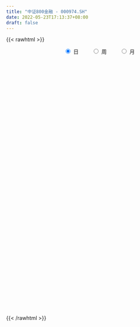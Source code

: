 ```yaml
---
title: "中证800金融 - 000974.SH"
date: 2022-05-23T17:13:37+08:00
draft: false
---
```

{{< rawhtml >}}
    <div style="text-align: center">
        <label style="padding: 1rem;"><input style="margin-right: .5rem" type="radio" name="period" value="D" checked onclick="period_change(this)">日</label>
        <label style="padding: 1rem;"><input style="margin-right: .5rem" type="radio" name="period" value="W" onclick="period_change(this)">周</label>
        <label style="padding: 1rem;"><input style="margin-right: .5rem" type="radio" name="period" value="M" onclick="period_change(this)">月</label>
    </div>
    <div id="chart" style="height: 700px;"></div> 
    <script type="text/javascript">
        const D_v = [34816111.0,29465440.0,71045256.0,54512216.0,36938087.0,36048458.0,46138043.0,36737329.0,40216283.0,84970832.0,77935817.0,55589606.0,67107012.0,54453934.0,49410787.0,48964131.0,46561255.0,58492994.0,44922389.0,47991780.0,39182610.0,45024301.0,54967208.0,43918204.0,40948156.0,37609468.0,40416492.0,39045905.0,36144259.0,37633611.0,37081575.0,61988691.0,45686513.0,37364621.0,34876351.0,49319727.0,44808011.0,34430737.0,34847768.0,31760097.0,43611643.0,36426198.0,56194510.0,38769720.0,44325239.0,46773558.0,39933653.0,36398913.0,27950858.0,38788076.0,44623233.0,57571602.0,64005385.0,55119463.0,48512304.0,43240830.0,39027342.0,58535807.0,49135194.0,36117518.0,34308535.0,31629055.0,51433746.0,49730077.0,52210255.0,32819959.0,29942799.0,42212536.0,61374092.0,97637114.0,85472948.0,66399781.0,57489842.0,67271644.0,52188960.0,52059483.0,43678726.0,56458085.0,67077349.0,108193273.0,84696468.0,103008495.0,85970277.0,92160571.0,88970881.0,71334099.0,103847790.0,69688972.0,75114579.0,55538129.0,61403911.0,48710894.0,49243744.0,52738374.0,44761633.0,52788687.0,45964585.0,49276348.0,37697221.0,44476335.0,44933819.0,46627298.0,30544050.0,25212576.0,33064322.0,31890360.0,34563496.0,29561565.0,45784477.0,36268625.0,41652342.0,35616859.0,39111888.0,33214149.0,46052298.0,49933621.0,53577207.0,31332299.0,29186891.0,29062892.0,30812786.0,30557008.0,32662625.0,53994561.0,33472996.0,29809683.0,31657460.0,25620504.0,26782901.0,38821230.0,38184080.0,39927909.0,31072692.0,26386203.0,28365706.0,32507565.0,31097922.0,33157759.0,39413984.0,35489867.0,66975743.0,53804265.0,48748721.0,80421016.0,65320948.0,65996607.0,46020232.0,39441461.0,36937039.0,41923778.0,40608071.0,51049344.0,38557339.0,33749990.0,30780296.0,27516809.0,35050451.0,30616243.0,41085347.0,36669674.0,43777488.0,61430614.0,48792992.0,56203763.0,44270820.0,47617067.0,42613210.0,47590607.0,55713371.0,35403208.0,45409207.0,39355044.0,68660495.0,44030078.0,38020855.0,44249899.0,36557057.0,42330160.0,44009308.0,46408919.0,60777227.0,47797763.0,39480968.0,53782041.0,55831540.0,39160256.0,29635030.0,31939154.0,32532870.0,34188334.0,35656878.0,38162229.0,54157872.0,39503717.0,37177503.0,39821577.0,30784428.0,36951810.0,38076650.0,44010680.0,48957451.0,64433286.0,42518418.0,55039066.0,46304984.0,73805339.0,77372876.0,69944235.0,61230071.0,45986615.0,47253242.0,39741977.0,33787807.0,36328877.0,43293577.0,34926978.0,55896202.0,56340626.0,62520843.0,65702626.0,58034019.0,49827355.0,49417568.0,61117158.0,50434219.0,49212864.0,53192297.0,55070355.0,43276005.0,41919962.0,52723881.0,50252626.0,74036155.0,66990363.0,65283178.0,55219564.0,69610453.0,55115628.0,42331775.0,31776140.0,46188157.0,53946964.0,34849387.0,35529834.0,36849978.0,36366719.0,36920140.0,33881114.0,47903860.0,36720379.0]
const D_histogram = [0.0,-2.6034160684,11.157869782,16.8678006085,20.014646213,16.159770265,17.5126749428,10.7306129872,8.4864049069,23.64583397,33.4494292143,35.8783819059,37.9451880543,34.3804992082,24.4031585576,13.7849947279,3.1610006967,-0.251980328,-4.1491415904,-6.8329387839,-11.299281406,-14.9160013071,-22.1144173738,-34.1058646854,-39.852366218,-43.7848807632,-46.5129409795,-49.5978539219,-45.2608246378,-39.5585138416,-32.2526899255,-17.9841892053,-14.7988082713,-17.3790918261,-14.7449209554,-10.9403907503,-19.74600251,-23.8848335684,-21.4977892062,-19.3706096657,-24.9049169529,-29.0555389823,-28.010669065,-26.088379783,-29.6891891867,-19.9846910876,-13.5955771524,-8.8643154985,-8.7205348245,-7.3162451821,-0.7121389021,3.4363632063,-7.3117132808,-24.1973688936,-30.7879170682,-31.7600669053,-35.1012281249,-25.7867936612,-17.4018479409,-12.2363340337,-9.108288923,-4.7078040805,9.198763905,25.2653834841,36.2101618199,39.561220713,40.8371570488,42.0190370974,37.8122061325,52.4629099307,50.4860521621,44.533313472,39.6064146062,38.1445464209,31.1064417887,18.8441432918,12.5817805428,1.1682585762,-0.6428921952,10.348852164,21.3730404857,26.753797053,32.485138394,42.7149085066,46.3417673738,43.7137746995,46.316260163,44.8893531753,29.2813904234,15.0346671421,-0.6522913011,-9.4141368873,-21.6631933657,-26.5890058624,-32.2828047106,-37.1915324897,-32.4805670143,-28.3241177644,-28.0277623653,-17.6924276402,-5.5699908214,-2.1727364079,-0.4941976103,-2.0961734318,-1.6156428213,-3.9736473501,-1.125740111,-1.3414353566,6.3420815748,11.4701659767,15.2648312269,14.3707871922,6.8662560289,-0.9614614584,-8.0540634482,-8.6622294926,-17.7056640646,-22.3913864676,-25.1695965101,-26.5025973751,-24.9171459527,-22.1865099325,-20.8761359161,-6.9198262131,0.5547454087,6.0161973382,6.0777898781,4.0906317619,-0.6391187773,2.35348935,2.9451319092,4.0034802416,4.7720439488,3.4949229128,-0.9706435784,-5.6467687644,-8.8487323389,-6.2367163405,-1.8368778213,3.4729380998,10.108477283,17.4321341153,23.4243733118,32.0229256144,33.318078887,31.4662479148,24.4338694717,18.8637312115,17.2330033195,11.9135059447,5.1634538712,3.3575595222,-1.7231770266,-4.7934864242,-8.8589364047,-11.7090641616,-10.3212550204,-13.8195862968,-12.244923406,-10.4731918592,-8.6003930834,-3.9173700132,-5.6712227939,-1.4327123205,2.1632246288,6.3605630742,8.2524785318,7.5215995605,-2.8957510944,-8.3344599188,-6.6104244325,-3.2141940888,7.7003233932,11.9854627272,12.2113996496,2.5876941514,-0.426102591,-7.4918944661,-16.9176233302,-11.6117011054,-1.7400892182,4.0531602142,10.1941302798,17.6656647495,8.3198085721,-1.3180825784,-4.6141308538,-7.0793487433,-4.3811384474,-4.2689970914,-8.6954750232,-11.2762910445,-20.4047855046,-25.7652941245,-28.5371497565,-24.965706013,-23.4214426043,-19.1753134584,-20.0596699631,-28.0074258622,-39.6880934923,-51.9682999875,-54.8508644051,-49.4935824014,-51.0601935895,-64.8080769753,-52.9178212376,-38.1030267005,-17.5444397482,-8.128900422,4.0553732603,11.6327507146,16.749712682,18.0168027479,20.2353807974,20.3764945039,29.4758650673,36.0649989302,45.365799641,53.4662916731,50.7750615512,51.3405253071,41.0458313986,37.7938168537,32.0211890727,28.9029462716,28.3564096988,16.1763495801,5.4986275994,-6.2571525787,-13.6872865063,-13.3241488995,-27.2409646696,-40.969836169,-44.9774090814,-43.4625389224,-34.009417892,-27.9748545281,-30.1390792236,-31.3493293759,-26.5134336997,-20.9928156622,-17.2718556301,-9.9556805019,-7.0187887834,-0.3679958875,3.5744013003,5.1494905533,13.2400391217,17.5198532297]
const D_fast = [0.0,-3.2542700855,13.2964832104,23.223364189,31.3738713468,31.558937965,37.2900113786,33.1906026698,33.0679958162,54.1388833718,72.3048359196,83.7033840877,95.2564872497,100.2869232056,96.4103721945,89.2384570467,79.4047131897,75.928737083,70.994290423,66.6022585336,59.31109556,51.9653753321,39.2383549219,18.720441439,3.0108483519,-11.8678863841,-26.2241818453,-41.7085582682,-48.6867351435,-52.8740528077,-53.631401373,-43.8589479541,-44.373269088,-51.2983255992,-52.3503849673,-51.2809524499,-65.023064837,-75.1331042875,-78.1205072269,-80.8359801028,-92.5965166283,-104.0110234032,-109.9688207522,-114.5686264159,-125.5917331163,-120.8834077892,-117.8931881421,-115.3780053628,-117.4143583948,-117.8391300479,-111.4130584936,-106.4054655835,-118.9814703909,-141.916468227,-156.2039956687,-165.1161622321,-177.2326304829,-174.3648944346,-170.3304106995,-168.2239803007,-167.3730074208,-164.1494735984,-147.9432146367,-125.5602491865,-105.5629303958,-92.3215663245,-80.8363407264,-69.1497014034,-63.9034808353,-36.1370495544,-25.4923942824,-20.3118046046,-15.3370998187,-7.2628313989,-6.5243255839,-14.0755882578,-17.1925058712,-28.3139631936,-30.2858370139,-16.7068796137,-0.3394311706,11.72977466,25.5824005995,46.4908978387,61.7031985494,70.00364955,84.1852000542,93.9806313603,85.6930162142,75.2049597185,59.35492845,48.239548642,30.5746938221,19.0016298599,5.2371298341,-8.9694810675,-12.3786573457,-15.3032375369,-22.013822729,-16.101594914,-5.3716558006,-2.517585489,-0.962596094,-3.0886152735,-3.0119953682,-6.3634117346,-3.7969395232,-4.347993608,4.921043717,12.9166696131,20.52754267,23.2261954335,17.4382282774,9.3701454254,0.2640275736,-2.5096958439,-15.979546432,-26.263115452,-35.333724622,-43.2923748308,-47.9362098966,-50.7522013595,-54.6608613221,-42.4345081724,-34.8212501984,-27.8557489344,-26.274708925,-27.2392091007,-32.1287393342,-28.5477588694,-27.2198333329,-25.1606149402,-23.1990402457,-23.6024305534,-28.3106579393,-34.3984753163,-39.8126219756,-38.7597850623,-34.8191659984,-28.6411155524,-19.4784570485,-7.7967666873,4.0515658371,20.6558495433,30.2805225376,36.2952535442,35.3713424691,34.5171370117,37.1946599495,34.8535390609,29.3943504552,28.4278459868,22.9163151813,18.6476341777,12.367450096,6.5900562986,5.3975516848,-1.5556761658,-3.0422441266,-3.8888105445,-4.1661100396,-0.4624294726,-3.6340879518,0.2462444415,4.382987548,10.1704667619,14.1255018525,15.2750227713,4.1337343428,-3.3885894613,-3.3171600831,-0.7244782617,12.1151200686,19.3966250845,22.6754119193,13.6986299589,10.5783075687,1.6395420771,-12.0155926195,-9.6125956711,-0.1760060884,6.6305333976,15.3200360331,27.2079866901,19.9420826557,9.9746708606,5.5250898718,1.2900347965,2.8929604805,1.9378525637,-4.662494124,-10.0623829064,-24.2920737426,-36.0939058936,-46.0000489647,-48.6700317245,-52.9811289668,-53.5288281855,-59.428102181,-74.3777145457,-95.9804055489,-121.2526870409,-137.8479675598,-144.8640811565,-159.1957407419,-189.1456433716,-190.4848429433,-185.1958050814,-169.0233280661,-161.6400138454,-148.441896848,-137.9563317151,-128.6519415771,-122.8806508243,-115.6032275755,-110.3679902429,-93.8996534127,-78.2942698173,-57.6520191962,-36.1849542459,-26.18241898,-12.7818238972,-12.8150599561,-6.6186202876,-4.3859508004,-0.2784570336,6.2641088183,-1.8718639053,-11.1749289862,-24.494997309,-35.3469528632,-38.3148524813,-59.0419094187,-83.0132399604,-98.2651651431,-107.6159297148,-106.6651631574,-107.6243134254,-117.3233079269,-126.3708904232,-128.1633531719,-127.8909390499,-128.4879429253,-123.6606879226,-122.4784933999,-115.9196994759,-111.0837019631,-108.2212400717,-96.8206817229,-88.1609043075]
const D_slow = [0.0,-0.6508540171,2.1386134284,6.3555635805,11.3592251338,15.3991677,19.7773364357,22.4599896825,24.5815909093,30.4930494018,38.8554067054,47.8250021818,57.3112991954,65.9064239974,72.0072136368,75.4534623188,76.243712493,76.180717411,75.1434320134,73.4351973174,70.6103769659,66.8813766392,61.3527722957,52.8263061244,42.8632145699,31.9169943791,20.2887591342,7.8892956537,-3.4259105057,-13.3155389661,-21.3787114475,-25.8747587488,-29.5744608166,-33.9192337732,-37.605464012,-40.3405616996,-45.2770623271,-51.2482707191,-56.6227180207,-61.4653704371,-67.6915996753,-74.9554844209,-81.9581516872,-88.4802466329,-95.9025439296,-100.8987167015,-104.2976109896,-106.5136898643,-108.6938235704,-110.5228848659,-110.7009195914,-109.8418287898,-111.66975711,-117.7190993334,-125.4160786005,-133.3560953268,-142.131402358,-148.5781007733,-152.9285627586,-155.987646267,-158.2647184978,-159.4416695179,-157.1419785416,-150.8256326706,-141.7730922156,-131.8827870374,-121.6734977752,-111.1687385009,-101.7156869677,-88.5999594851,-75.9784464445,-64.8451180765,-54.943514425,-45.4073778198,-37.6307673726,-32.9197315496,-29.7742864139,-29.4822217699,-29.6429448187,-27.0557317777,-21.7124716562,-15.024022393,-6.9027377945,3.7759893321,15.3614311756,26.2898748505,37.8689398912,49.091278185,56.4116257909,60.1702925764,60.0072197511,57.6536855293,52.2378871879,45.5906357223,37.5199345446,28.2220514222,20.1019096686,13.0208802275,6.0139396362,1.5908327262,0.1983350208,-0.3448490811,-0.4683984837,-0.9924418417,-1.396352547,-2.3897643845,-2.6711994122,-3.0065582514,-1.4210378577,1.4465036365,5.2627114432,8.8554082412,10.5719722485,10.3316068839,8.3180910218,6.1525336487,1.7261176325,-3.8717289844,-10.1641281119,-16.7897774557,-23.0190639439,-28.565691427,-33.784725406,-35.5146819593,-35.3759956071,-33.8719462726,-32.3524988031,-31.3298408626,-31.4896205569,-30.9012482194,-30.1649652421,-29.1640951817,-27.9710841945,-27.0973534663,-27.3400143609,-28.751706552,-30.9638896367,-32.5230687218,-32.9822881771,-32.1140536522,-29.5869343314,-25.2289008026,-19.3728074747,-11.3670760711,-3.0375563493,4.8290056294,10.9374729973,15.6534058002,19.96165663,22.9400331162,24.230896584,25.0702864646,24.6394922079,23.4411206019,21.2263865007,18.2991204603,15.7188067052,12.263910131,9.2026792795,6.5843813147,4.4342830438,3.4549405405,2.0371348421,1.678956762,2.2197629192,3.8099036877,5.8730233207,7.7534232108,7.0294854372,4.9458704575,3.2932643494,2.4897158272,4.4147966755,7.4111623573,10.4640122697,11.1109358075,11.0044101598,9.1314365432,4.9020307107,1.9991054343,1.5640831298,2.5773731833,5.1259057533,9.5423219406,11.6222740837,11.2927534391,10.1392207256,8.3693835398,7.2740989279,6.2068496551,4.0329808993,1.2139081381,-3.887288238,-10.3286117691,-17.4628992083,-23.7043257115,-29.5596863626,-34.3535147272,-39.3684322179,-46.3702886835,-56.2923120566,-69.2843870534,-82.9971031547,-95.3704987551,-108.1355471524,-124.3375663963,-137.5670217057,-147.0927783808,-151.4788883179,-153.5111134234,-152.4972701083,-149.5890824297,-145.4016542591,-140.8974535722,-135.8386083728,-130.7444847468,-123.37551848,-114.3592687475,-103.0178188372,-89.651245919,-76.9574805312,-64.1223492044,-53.8608913547,-44.4124371413,-36.4071398731,-29.1814033052,-22.0923008805,-18.0482134855,-16.6735565856,-18.2378447303,-21.6596663569,-24.9907035817,-31.8009447491,-42.0434037914,-53.2877560617,-64.1533907923,-72.6557452653,-79.6494588974,-87.1842287033,-95.0215610473,-101.6499194722,-106.8981233877,-111.2160872953,-113.7050074207,-115.4597046166,-115.5517035884,-114.6581032634,-113.370730625,-110.0607208446,-105.6807575372]
const D_data = [['2021-05-12', 6624.4488, 6655.237, 6613.6145, 6693.7108],['2021-05-13', 6620.2963, 6614.4424, 6590.6276, 6659.9168],['2021-05-14', 6637.3953, 6853.4146, 6623.2036, 6864.8203],['2021-05-17', 6804.4112, 6817.2026, 6782.5716, 6873.3586],['2021-05-18', 6821.1511, 6825.1965, 6804.1362, 6865.4142],['2021-05-19', 6812.1038, 6751.9488, 6735.2595, 6812.1038],['2021-05-20', 6749.5022, 6826.4827, 6717.9322, 6854.9227],['2021-05-21', 6838.44, 6724.1335, 6719.3814, 6844.2483],['2021-05-24', 6738.7688, 6767.6001, 6737.8899, 6800.3841],['2021-05-25', 6772.1021, 7037.6669, 6762.6218, 7050.5851],['2021-05-26', 7062.8638, 7066.178, 7043.9764, 7127.6918],['2021-05-27', 7041.2603, 7040.9806, 6981.1635, 7102.1541],['2021-05-28', 7038.1179, 7085.8146, 7015.8929, 7136.7796],['2021-05-31', 7069.4558, 7049.0148, 6987.453, 7069.4558],['2021-06-01', 7011.8521, 6965.3401, 6925.3766, 7011.9184],['2021-06-02', 6966.8711, 6927.2812, 6900.268, 6974.3874],['2021-06-03', 6926.4079, 6887.195, 6887.195, 7000.4929],['2021-06-04', 6866.5733, 6951.5461, 6862.9733, 7036.3213],['2021-06-07', 6943.3008, 6934.6753, 6901.4838, 6963.0634],['2021-06-08', 6922.5706, 6938.2234, 6896.7274, 6997.9695],['2021-06-09', 6933.0458, 6899.4741, 6885.1193, 6957.1393],['2021-06-10', 6898.5017, 6887.4729, 6881.167, 6970.6522],['2021-06-11', 6894.7741, 6807.4997, 6773.0931, 6902.2364],['2021-06-15', 6781.3349, 6680.896, 6661.7796, 6783.2569],['2021-06-16', 6674.0011, 6688.1546, 6669.5897, 6726.2534],['2021-06-17', 6675.0905, 6656.3598, 6645.0044, 6720.9435],['2021-06-18', 6639.8374, 6620.8284, 6589.8502, 6671.826],['2021-06-21', 6604.0684, 6563.9737, 6544.0575, 6622.1811],['2021-06-22', 6588.2894, 6622.6176, 6584.4088, 6640.755],['2021-06-23', 6619.0866, 6631.707, 6597.4452, 6665.4602],['2021-06-24', 6627.6087, 6655.7851, 6607.0962, 6675.6605],['2021-06-25', 6661.9329, 6778.0664, 6661.4053, 6802.8581],['2021-06-28', 6776.0249, 6669.374, 6643.2976, 6776.0249],['2021-06-29', 6635.1298, 6581.2758, 6577.0078, 6662.0434],['2021-06-30', 6585.4443, 6628.7731, 6585.3896, 6646.9613],['2021-07-01', 6674.9442, 6645.0333, 6606.2816, 6699.3259],['2021-07-02', 6589.5921, 6454.9369, 6444.2097, 6589.7197],['2021-07-05', 6444.5621, 6453.8785, 6389.9245, 6453.8785],['2021-07-06', 6450.2347, 6504.991, 6427.709, 6506.8241],['2021-07-07', 6480.9425, 6489.1311, 6465.9036, 6528.0159],['2021-07-08', 6518.8997, 6356.8262, 6337.4207, 6518.8997],['2021-07-09', 6331.0937, 6316.0144, 6291.4292, 6374.0889],['2021-07-12', 6378.8914, 6338.5772, 6319.3271, 6403.6765],['2021-07-13', 6310.6156, 6323.7196, 6270.196, 6350.5595],['2021-07-14', 6314.3262, 6214.3468, 6199.1943, 6314.3262],['2021-07-15', 6214.5727, 6363.69, 6206.9628, 6376.981],['2021-07-16', 6352.0098, 6337.663, 6313.647, 6389.9012],['2021-07-19', 6327.3659, 6322.9825, 6231.5552, 6335.1884],['2021-07-20', 6280.9706, 6256.2701, 6233.6084, 6321.5116],['2021-07-21', 6250.0884, 6254.1717, 6230.2855, 6311.3058],['2021-07-22', 6246.9167, 6322.0648, 6229.2764, 6347.2253],['2021-07-23', 6319.1188, 6305.8092, 6257.503, 6392.0952],['2021-07-26', 6279.1242, 6083.7775, 6078.466, 6279.1242],['2021-07-27', 6091.685, 5902.7879, 5887.7614, 6103.5818],['2021-07-28', 5904.1063, 5928.6642, 5904.1063, 5966.7828],['2021-07-29', 5984.0591, 5934.9529, 5915.3382, 5985.5901],['2021-07-30', 5909.1713, 5847.0065, 5821.3862, 5909.1713],['2021-08-02', 5834.0093, 5976.6377, 5763.6449, 6042.3105],['2021-08-03', 5950.2711, 5974.1383, 5915.4578, 6022.6322],['2021-08-04', 5971.0203, 5936.5866, 5915.1678, 5971.1202],['2021-08-05', 5917.5583, 5902.534, 5893.7761, 5990.8494],['2021-08-06', 5879.3977, 5910.6751, 5868.5538, 5924.5244],['2021-08-09', 5895.2423, 6058.7225, 5893.211, 6108.0874],['2021-08-10', 6045.689, 6159.0056, 6010.7146, 6164.8118],['2021-08-11', 6157.8923, 6171.9164, 6154.2432, 6242.7299],['2021-08-12', 6158.6094, 6126.4237, 6117.0188, 6187.4144],['2021-08-13', 6112.9293, 6127.1613, 6085.9251, 6160.5264],['2021-08-16', 6139.8179, 6149.3123, 6108.9498, 6194.8415],['2021-08-17', 6134.6908, 6090.4194, 6085.1201, 6253.2183],['2021-08-18', 6090.4822, 6377.837, 6090.1206, 6404.6291],['2021-08-19', 6361.5571, 6233.4069, 6228.9164, 6382.5976],['2021-08-20', 6211.4858, 6190.1618, 6133.9139, 6263.763],['2021-08-23', 6213.1567, 6198.7408, 6183.1783, 6262.6377],['2021-08-24', 6196.378, 6248.9078, 6156.6304, 6277.453],['2021-08-25', 6229.7877, 6177.8271, 6161.3091, 6244.9488],['2021-08-26', 6175.2995, 6074.9814, 6072.6778, 6175.2995],['2021-08-27', 6085.0144, 6108.062, 6082.8533, 6161.0977],['2021-08-30', 6114.3812, 5996.8031, 5970.4558, 6116.4456],['2021-08-31', 5979.5731, 6077.268, 5944.2835, 6095.154],['2021-09-01', 6057.5752, 6262.53, 6045.9214, 6325.0179],['2021-09-02', 6245.2347, 6331.9562, 6235.6989, 6337.7556],['2021-09-03', 6431.329, 6322.4521, 6272.661, 6436.0564],['2021-09-06', 6300.7368, 6379.2435, 6299.4671, 6434.1171],['2021-09-07', 6369.8126, 6508.9485, 6314.613, 6528.6064],['2021-09-08', 6489.8056, 6500.9358, 6481.2625, 6603.1838],['2021-09-09', 6443.9495, 6464.3961, 6411.1667, 6474.5982],['2021-09-10', 6467.6544, 6570.6502, 6467.6544, 6690.0632],['2021-09-13', 6548.9084, 6566.1863, 6529.1257, 6619.9801],['2021-09-14', 6578.3594, 6379.5158, 6366.4373, 6592.6163],['2021-09-15', 6369.1528, 6341.6786, 6303.443, 6400.2213],['2021-09-16', 6337.5902, 6256.7384, 6245.6283, 6372.7152],['2021-09-17', 6258.2467, 6281.5484, 6236.3783, 6305.3885],['2021-09-22', 6130.1362, 6176.1671, 6112.8263, 6203.8101],['2021-09-23', 6215.7343, 6208.9524, 6171.0937, 6297.0941],['2021-09-24', 6200.6006, 6152.7831, 6147.0405, 6236.5274],['2021-09-27', 6134.4719, 6110.6283, 6088.4573, 6196.5911],['2021-09-28', 6116.8311, 6206.1397, 6116.7241, 6238.7222],['2021-09-29', 6161.1441, 6201.1926, 6127.6055, 6234.6836],['2021-09-30', 6201.9402, 6143.608, 6115.0548, 6201.9402],['2021-10-08', 6202.1441, 6280.4847, 6201.5812, 6287.2367],['2021-10-11', 6304.7206, 6354.6254, 6304.7206, 6428.8895],['2021-10-12', 6319.8211, 6284.2525, 6235.5986, 6344.2804],['2021-10-13', 6271.5181, 6275.3547, 6218.8732, 6305.5181],['2021-10-14', 6274.7512, 6233.2938, 6219.7478, 6295.6586],['2021-10-15', 6220.0669, 6254.6936, 6211.9736, 6283.2761],['2021-10-18', 6260.8412, 6211.4984, 6189.3039, 6275.3679],['2021-10-19', 6207.1835, 6275.6776, 6203.5516, 6308.4523],['2021-10-20', 6298.4358, 6243.0209, 6235.8278, 6315.8088],['2021-10-21', 6270.0483, 6364.0059, 6267.9441, 6392.4985],['2021-10-22', 6381.9987, 6373.9046, 6335.9276, 6411.0555],['2021-10-25', 6339.2494, 6392.6291, 6298.1257, 6400.6207],['2021-10-26', 6376.9402, 6354.6415, 6350.4922, 6421.4157],['2021-10-27', 6337.0498, 6258.8986, 6243.6143, 6337.0498],['2021-10-28', 6226.9158, 6217.0967, 6204.0524, 6256.9709],['2021-10-29', 6213.031, 6183.5237, 6148.2063, 6230.4145],['2021-11-01', 6165.3038, 6238.2259, 6148.319, 6271.6055],['2021-11-02', 6237.3217, 6096.2551, 6055.6331, 6259.5068],['2021-11-03', 6098.258, 6097.3536, 6081.9121, 6129.4757],['2021-11-04', 6113.0495, 6080.8945, 6072.7743, 6127.8511],['2021-11-05', 6066.5656, 6065.1658, 6053.4053, 6097.8535],['2021-11-08', 6055.0881, 6078.9327, 6032.1566, 6113.2908],['2021-11-09', 6092.0369, 6082.3933, 6044.8486, 6107.6621],['2021-11-10', 6067.8148, 6053.8022, 6004.2457, 6068.5677],['2021-11-11', 6046.2877, 6237.6482, 6044.0102, 6237.6482],['2021-11-12', 6232.2307, 6206.9435, 6182.1932, 6244.6018],['2021-11-15', 6220.6117, 6214.5135, 6190.8231, 6255.6974],['2021-11-16', 6207.9031, 6161.9424, 6145.0596, 6238.3415],['2021-11-17', 6144.9621, 6130.5701, 6123.7217, 6179.233],['2021-11-18', 6119.7061, 6074.8578, 6073.5419, 6123.8305],['2021-11-19', 6069.9926, 6163.1803, 6065.9863, 6182.7593],['2021-11-22', 6147.7364, 6140.5782, 6128.7424, 6169.4132],['2021-11-23', 6138.8416, 6149.4613, 6130.7643, 6199.9713],['2021-11-24', 6142.3439, 6150.2322, 6117.0717, 6172.1574],['2021-11-25', 6145.7091, 6122.5958, 6115.7697, 6146.6157],['2021-11-26', 6109.2236, 6064.1649, 6061.895, 6111.6398],['2021-11-29', 6019.2862, 6030.0469, 5999.0914, 6046.3702],['2021-11-30', 6032.0738, 6017.0537, 5995.4461, 6064.96],['2021-12-01', 6011.9625, 6077.7389, 6011.7606, 6083.1856],['2021-12-02', 6064.7803, 6111.2599, 6036.6193, 6135.7801],['2021-12-03', 6118.2936, 6145.0295, 6067.6453, 6145.0295],['2021-12-06', 6173.0808, 6195.1211, 6173.0808, 6286.1022],['2021-12-07', 6252.9288, 6248.7864, 6181.603, 6270.6325],['2021-12-08', 6259.6053, 6281.469, 6210.5739, 6285.1387],['2021-12-09', 6279.9841, 6373.8268, 6264.9839, 6451.6065],['2021-12-10', 6326.8827, 6334.352, 6306.4847, 6366.0632],['2021-12-13', 6384.2945, 6319.5487, 6314.5258, 6461.6357],['2021-12-14', 6293.6425, 6254.0786, 6242.9145, 6312.352],['2021-12-15', 6246.2535, 6257.4977, 6241.9279, 6293.9367],['2021-12-16', 6265.6029, 6304.3829, 6242.3117, 6304.4359],['2021-12-17', 6298.4683, 6254.0517, 6252.5145, 6318.4684],['2021-12-20', 6235.4722, 6213.5891, 6203.7042, 6274.5012],['2021-12-21', 6210.1908, 6259.2895, 6209.7347, 6280.7248],['2021-12-22', 6262.744, 6203.7521, 6200.9259, 6266.1434],['2021-12-23', 6213.6103, 6207.646, 6171.6003, 6227.9197],['2021-12-24', 6209.2062, 6173.5079, 6173.3773, 6213.8796],['2021-12-27', 6182.6613, 6164.5313, 6147.9234, 6193.8541],['2021-12-28', 6177.2897, 6207.2661, 6171.786, 6216.9344],['2021-12-29', 6211.7798, 6132.5856, 6132.5856, 6211.7798],['2021-12-30', 6135.1995, 6182.0188, 6134.0608, 6211.8387],['2021-12-31', 6189.4165, 6185.5721, 6170.2186, 6208.4069],['2022-01-04', 6188.973, 6189.8549, 6125.7858, 6195.4482],['2022-01-05', 6191.0975, 6238.4115, 6186.9472, 6282.8307],['2022-01-06', 6219.8122, 6162.211, 6158.6066, 6228.4911],['2022-01-07', 6174.7503, 6241.4848, 6174.7503, 6258.4493],['2022-01-10', 6255.0238, 6255.2666, 6221.5135, 6292.9527],['2022-01-11', 6262.8512, 6287.8142, 6241.4718, 6337.1745],['2022-01-12', 6292.4066, 6282.005, 6232.3691, 6303.2044],['2022-01-13', 6291.4961, 6259.5889, 6258.9667, 6345.6508],['2022-01-14', 6236.9506, 6110.8171, 6106.9026, 6238.1339],['2022-01-17', 6110.3353, 6126.5333, 6097.4066, 6146.061],['2022-01-18', 6131.7489, 6200.8246, 6121.1698, 6212.5202],['2022-01-19', 6207.9972, 6232.1503, 6207.5592, 6252.4888],['2022-01-20', 6233.9433, 6367.5365, 6231.739, 6392.4975],['2022-01-21', 6355.6724, 6334.4429, 6317.6369, 6369.5932],['2022-01-24', 6324.0903, 6306.801, 6269.6972, 6340.0774],['2022-01-25', 6276.6833, 6165.3076, 6165.3076, 6279.3154],['2022-01-26', 6188.2381, 6216.3139, 6154.0832, 6228.932],['2022-01-27', 6199.9804, 6136.4173, 6133.3027, 6205.372],['2022-01-28', 6166.6496, 6053.2661, 6052.6727, 6180.431],['2022-02-07', 6148.9246, 6215.7858, 6132.9634, 6230.9055],['2022-02-08', 6211.1806, 6309.1061, 6206.7003, 6309.5292],['2022-02-09', 6312.961, 6301.725, 6281.4537, 6349.0793],['2022-02-10', 6305.6775, 6344.7514, 6272.402, 6344.7514],['2022-02-11', 6341.4318, 6410.6206, 6338.5711, 6467.0978],['2022-02-14', 6381.8975, 6206.6675, 6185.9955, 6381.8975],['2022-02-15', 6183.4857, 6155.9293, 6121.6846, 6212.624],['2022-02-16', 6182.8637, 6199.4698, 6180.1002, 6235.7089],['2022-02-17', 6202.5046, 6190.8709, 6185.1442, 6244.354],['2022-02-18', 6169.3453, 6252.7433, 6168.6626, 6252.7433],['2022-02-21', 6236.3037, 6225.4406, 6176.5093, 6236.9607],['2022-02-22', 6178.083, 6152.3579, 6131.1212, 6194.2965],['2022-02-23', 6161.8813, 6148.8252, 6120.4492, 6168.0004],['2022-02-24', 6114.7711, 6022.043, 5991.9723, 6123.0381],['2022-02-25', 6049.1609, 6010.3842, 5991.4507, 6069.9314],['2022-02-28', 5997.5529, 5996.9582, 5941.8445, 6008.3287],['2022-03-01', 6009.3552, 6054.2091, 5984.5219, 6062.0416],['2022-03-02', 6011.2049, 6019.4366, 6008.1366, 6046.47],['2022-03-03', 6031.724, 6047.3432, 6028.3279, 6066.838],['2022-03-04', 6014.8075, 5971.1238, 5957.3479, 6014.8075],['2022-03-07', 5931.0574, 5833.1693, 5815.1867, 5931.0574],['2022-03-08', 5821.2881, 5698.5653, 5690.218, 5843.1163],['2022-03-09', 5715.7766, 5580.217, 5426.9228, 5725.1529],['2022-03-10', 5685.1557, 5603.0714, 5603.0714, 5691.1279],['2022-03-11', 5549.6691, 5658.4162, 5477.4934, 5684.173],['2022-03-14', 5573.0371, 5526.972, 5526.972, 5646.3824],['2022-03-15', 5482.3216, 5269.5437, 5268.1125, 5482.3216],['2022-03-16', 5330.6013, 5519.8859, 5256.8323, 5549.9861],['2022-03-17', 5611.4566, 5572.1285, 5539.0053, 5651.1899],['2022-03-18', 5557.2981, 5696.4596, 5544.2608, 5706.0886],['2022-03-21', 5675.7878, 5606.0317, 5580.9511, 5675.7878],['2022-03-22', 5590.0851, 5675.8734, 5586.5972, 5709.7301],['2022-03-23', 5672.6664, 5656.4871, 5618.9498, 5675.7988],['2022-03-24', 5626.3899, 5650.433, 5607.9977, 5682.2564],['2022-03-25', 5647.5306, 5613.019, 5608.0888, 5696.6041],['2022-03-28', 5564.1134, 5630.01, 5532.0541, 5659.2342],['2022-03-29', 5635.3467, 5607.648, 5596.984, 5652.25],['2022-03-30', 5637.6407, 5746.906, 5637.1762, 5750.8147],['2022-03-31', 5715.2528, 5767.3738, 5706.9575, 5808.5909],['2022-04-01', 5738.8785, 5861.6871, 5732.3332, 5862.5125],['2022-04-06', 5822.9432, 5919.8197, 5822.3099, 5938.0882],['2022-04-07', 5902.6208, 5829.2021, 5828.691, 5941.1547],['2022-04-08', 5830.7903, 5895.2086, 5807.4587, 5897.4237],['2022-04-11', 5865.0197, 5761.353, 5744.3163, 5865.0197],['2022-04-12', 5761.062, 5837.5255, 5719.5237, 5883.3132],['2022-04-13', 5810.9581, 5803.7102, 5796.205, 5871.1949],['2022-04-14', 5849.6758, 5832.646, 5821.7169, 5873.6199],['2022-04-15', 5808.1356, 5874.2805, 5802.4819, 5892.8825],['2022-04-18', 5804.3957, 5708.9278, 5684.0903, 5805.2228],['2022-04-19', 5679.1589, 5671.9467, 5644.5778, 5698.5536],['2022-04-20', 5667.7954, 5594.7431, 5586.4741, 5679.9634],['2022-04-21', 5571.7233, 5586.0289, 5564.309, 5667.7653],['2022-04-22', 5550.6042, 5650.3563, 5550.5575, 5679.2782],['2022-04-25', 5527.5049, 5414.2033, 5410.5746, 5567.9306],['2022-04-26', 5418.8265, 5308.8403, 5295.81, 5436.3824],['2022-04-27', 5264.0487, 5341.2202, 5261.4105, 5351.0892],['2022-04-28', 5314.7656, 5359.7595, 5299.2526, 5382.8276],['2022-04-29', 5394.7671, 5448.1422, 5316.5308, 5481.8175],['2022-05-05', 5409.2524, 5411.5428, 5396.6212, 5450.6001],['2022-05-06', 5341.8376, 5284.0043, 5278.4223, 5360.2858],['2022-05-09', 5265.5166, 5249.0839, 5224.7171, 5289.7635],['2022-05-10', 5203.2636, 5297.4213, 5173.7673, 5316.5513],['2022-05-11', 5292.6252, 5300.1317, 5278.8331, 5357.2473],['2022-05-12', 5269.7356, 5271.7022, 5249.6014, 5311.5109],['2022-05-13', 5299.0644, 5319.7233, 5287.3712, 5343.753],['2022-05-16', 5337.8808, 5269.4666, 5256.0633, 5337.8808],['2022-05-17', 5284.1994, 5322.578, 5264.1383, 5332.6539],['2022-05-18', 5340.4776, 5302.224, 5280.6844, 5341.5692],['2022-05-19', 5246.9801, 5274.7415, 5238.4365, 5283.9009],['2022-05-20', 5300.1123, 5374.082, 5300.0353, 5378.1854],['2022-05-23', 5370.7145, 5356.8372, 5332.6041, 5370.9508]]
const W_v = [203147913.0,250798235.0,179267129.0,215469412.0,153139323.0,118602527.0,147912229.0,263841873.0,142641034.0,138109079.0,142147981.0,103151366.0,133694946.0,115460975.0,120636148.0,144240517.0,153932182.0,178639970.0,242943268.0,144715211.0,145511095.0,103750339.0,102282031.0,124192420.0,141552810.0,169819607.0,345723404.0,387981352.0,264723720.0,360575979.0,101512738.0,61837917.0,155543984.0,151883956.0,144309848.0,146357034.0,160339427.0,80833996.0,133512165.0,131483071.0,115750253.0,68329015.0,104643650.0,92622235.0,95248847.0,101290507.0,102900398.0,91085479.0,108852870.0,108126436.0,109112721.0,99940502.0,97118639.0,140528478.0,103205054.0,90973682.0,82429487.0,86506283.0,90403199.0,75681148.0,69440191.0,105451614.0,94787178.0,115733400.0,107711488.0,254252725.0,239179267.0,163386051.0,205658933.0,166551678.0,108172992.0,115604185.0,90752805.0,104375910.0,104481498.0,90199510.0,159610719.0,125240735.0,114288078.0,117044121.0,153575077.0,272529494.0,495031490.0,527029238.0,328646907.0,296058499.0,258803662.0,340435805.0,293137546.0,283020029.0,226305815.0,89373847.0,234172352.0,157801085.0,141844474.0,147996274.0,102346488.0,161564727.0,243659358.0,191633842.0,169441545.0,135359489.0,132581945.0,120153815.0,132921533.0,141185026.0,112109268.0,165276106.0,139322829.0,208694995.0,168766482.0,144313258.0,132956905.0,22176974.0,113505456.0,177535345.0,131132580.0,135202686.0,156163748.0,109543522.0,111355823.0,98980326.0,99000717.0,141248059.0,304434572.0,220344537.0,250372395.0,220581687.0,169161293.0,165678915.0,267187643.0,202181181.0,343819371.0,374136415.0,364680818.0,314355657.0,263328748.0,184024108.0,139299962.0,133729129.0,149021153.0,126778853.0,130351432.0,104990688.0,120785625.0,123032060.0,117361987.0,169116159.0,165414413.0,197844845.0,168944767.0,463644609.0,945009712.0,660825722.0,520998544.0,330903501.0,417300873.0,328652837.0,408605099.0,253753890.0,269323152.0,231516601.0,199745501.0,257197421.0,109344338.0,37412704.0,266031687.0,238285867.0,204885138.0,213593215.0,238620185.0,197157538.0,268956742.0,497465499.0,275996075.0,213296345.0,209831934.0,235737673.0,379446576.0,389826112.0,314818002.0,257706033.0,286986082.0,174952473.0,123607637.0,326516095.0,279776615.0,281638431.0,215027165.0,218295967.0,192754127.0,136932205.0,167259879.0,176436707.0,218895740.0,91074552.0,213039382.0,210374133.0,325819550.0,257883101.0,232088288.0,162892320.0,211894041.0,212055223.0,181076443.0,225996680.0,205332682.0,249905324.0,209726109.0,216136836.0,353096471.0,272688655.0,419433670.0,442283618.0,310456485.0,146743751.0,185726841.0,44476335.0,180382065.0,178068523.0,195647536.0,193092910.0,181499976.0,152691778.0,163936590.0,171667097.0,315270693.0,230319117.0,194745040.0,170938524.0,210204857.0,237805075.0,232858032.0,205167279.0,248246918.0,189098850.0,201669030.0,182811968.0,254958901.0,328657505.0,203098518.0,252978226.0,173564000.0,263374106.0,243242829.0,331139713.0,97447403.0,202290482.0,191921811.0,36720379.0]
const W_histogram = [0.0,1.8104624501,3.3151235897,5.7029079425,-8.7122457433,-10.1141790989,6.5740587983,20.6908686932,24.3131760312,20.6296498695,18.3536643106,13.2677187956,14.6660865345,14.7212246444,21.059480819,18.4033294606,24.8823413621,38.3610184062,48.1168157326,34.6906140239,26.6048382767,8.6942774431,1.6858228727,-8.9647252484,-9.8222695962,-1.0647196367,28.4505456619,49.6482152243,52.0860510713,3.3840237906,-21.9815261258,-26.9345567275,-42.1833797574,-42.1157095868,-48.6259053404,-61.6763675817,-74.3353473955,-82.9574261253,-78.9896121256,-84.4681388878,-81.3885652627,-75.7888667867,-59.4221827018,-45.7868538508,-45.2377526898,-48.4656338394,-50.502809656,-45.9829953415,-55.2608627315,-66.8322053489,-76.862230592,-70.8614139224,-55.3642358706,-37.120064495,-35.255453947,-21.3902832081,-23.4623783183,-5.4550111896,8.1804605157,15.364650281,20.6948449502,43.8628197362,61.3511767269,46.2431934754,40.8841215738,53.2747384548,68.974819697,60.6627573747,62.0855809687,49.2892672485,42.9265644386,37.2672448777,27.3399519801,5.8139990644,-10.6240281236,-9.7433776396,-5.7884297738,5.1552232974,17.1597381066,31.9957966178,41.3010803726,73.8440173133,122.2953044742,132.0319801284,136.3446519432,137.370333081,132.933914537,143.731023741,131.6369028488,132.2744988824,102.7522575302,79.0696706793,35.2349133777,-8.3279404923,-37.400069751,-53.4482384153,-64.7185388604,-62.5421311361,-34.5812641523,-22.5205352428,-14.240236647,-17.7074247004,-17.960266722,-14.757280158,-29.0785478386,-48.2816047219,-56.748409338,-49.8925520988,-54.7407517353,-35.5671008816,-16.0887297635,-14.8413041341,-17.504992111,-25.1544679539,-14.7124904651,-11.8430133196,-7.4949241067,-2.8238591883,0.3676882031,-9.2801403557,-21.1676229066,-29.8817847196,-28.9578384773,-16.5464739098,-1.3294643776,5.2303686542,22.09182296,25.390138755,21.3282282422,1.5551370547,-31.8163238772,-47.0402204885,-36.2850847792,-50.7415364166,-38.5621712933,-49.7019328193,-79.1558162384,-88.0830662347,-94.5767326244,-88.9332435692,-75.9426713399,-71.4606935655,-47.132431279,-29.5021814381,-23.251258748,-24.9133072935,-20.003059693,-2.9194450155,3.5103436873,13.3988728417,23.8844430918,71.0282153762,126.8278039146,124.1853674492,107.1718061866,97.9684219806,93.6048192113,92.0558578997,88.7647159685,83.1716943291,63.1388798319,39.3502600189,38.3061095709,21.4593016324,3.9405622319,-3.8391656768,7.7584344321,14.7443822742,-4.494693601,-7.6551545101,-15.3968328068,-5.9711432357,16.0305190915,33.4766727128,16.1668798952,4.8463125687,-14.235560864,-8.9707405743,-3.3283990367,10.3880632687,13.4743729014,0.7715354584,0.6504805337,2.9056242991,14.0918748654,1.1632899499,-4.9231397393,-13.6006283233,-33.4933646118,-41.1473982667,-47.4417049778,-55.2832115319,-66.6752313499,-62.7680271461,-62.3371904946,-59.6402249071,-41.6718412597,-36.6603210109,-8.6170069829,0.761407384,-2.6763458724,-16.680933603,-14.5889575251,-33.1403123759,-51.8268205746,-59.2530663495,-62.5116501626,-90.0916085231,-97.9217114984,-82.9868751895,-64.1722796939,-53.025919048,-28.2280205321,6.0483355769,10.165772283,5.3734707503,2.8676582177,11.2404802265,15.5862041442,26.398182126,20.8787025396,9.9610747975,12.8108554211,12.2704053685,6.0793226319,8.1367449487,22.1593014682,25.6890839806,22.3830717722,20.8248331496,23.1945954189,15.9421352783,25.6126866139,13.109608294,28.0836568979,26.5499738306,9.2980186883,-3.9613763879,-31.4649654668,-43.998931381,-54.1457189073,-40.9465474849,-27.4433315825,-17.8697047447,-24.1749417368,-38.6616245651,-54.9988114968,-58.759682343,-53.117343536,-46.3255387334]
const W_fast = [0.0,2.2630780627,4.5965200997,8.4100314381,-8.1831836836,-12.1136618138,6.2180907829,25.5076178511,35.2082191969,36.6821055026,38.9945360213,37.2255202052,42.2904095777,46.0258538487,57.628980228,59.5736612349,72.2732584769,95.3421901226,117.1271913821,112.3736431793,110.9390770013,95.2020855285,88.6150866762,75.723357243,72.4102454962,80.9016155465,117.5295172606,151.1392406291,166.5985892439,118.7425679109,87.881636463,76.1949666794,50.4002987102,39.939041484,21.2723693953,-7.1971847413,-38.4400014041,-67.8014366651,-83.5810256968,-110.176587181,-127.4441548716,-140.7916730923,-139.2805346829,-137.0919192945,-147.852256306,-163.1965459155,-177.8594241461,-184.835358667,-207.9284417398,-236.2078356945,-265.4534185855,-277.1679553966,-275.5118363124,-266.5476810606,-273.4969339994,-264.9793340625,-272.9170237523,-256.2734094209,-240.5928225866,-229.5674702511,-219.0635643444,-184.9298846244,-152.103733452,-155.6509183346,-150.7889598427,-125.0796583481,-92.1358721816,-85.2822451603,-68.3380263241,-68.8120232322,-64.4430849324,-60.7855932739,-63.8778981764,-83.950351326,-103.0443855449,-104.5995794709,-102.0917390485,-89.859280153,-73.5648308171,-50.7298231515,-31.0992693035,19.9046719655,98.929785245,141.6744559313,180.0732907319,215.44155514,244.2386152302,290.9684803694,311.7835851894,345.4898059437,341.655628974,337.7404597929,302.7144308358,257.0695918427,218.6474451462,189.2372168781,161.7872817178,148.3281566582,167.6437076039,174.0743027027,178.7945421368,170.9004979083,166.1575892062,165.6712557306,144.0803510904,112.8068930266,90.152986076,84.5357052905,66.0023177202,76.2841933534,91.7403820308,89.2774816266,82.2375456219,68.2994527906,75.0633076631,74.9720314787,77.4463896649,81.4114897862,84.6949592283,72.7270955807,55.5477073032,39.3630993102,33.0475859332,41.3223320232,56.206975461,64.0744006563,86.4588107022,96.1046611859,97.3748077337,77.9905008098,36.6649589087,9.6810071752,11.3648716897,-15.7769640518,-13.2381417519,-36.8033864826,-86.0462239614,-116.9942405163,-147.1320900621,-163.7219118992,-169.717007505,-183.1002031219,-170.5550486552,-160.3003441738,-159.8622361707,-167.7526115396,-167.8431288623,-151.4893754387,-144.182000814,-130.9437534493,-114.4870724261,-49.5862462978,37.9202932193,66.3241986162,76.1035889002,91.3923101894,110.4299122229,131.8949153863,150.7949524472,165.99485439,161.7467598508,147.7957050426,156.3280819872,144.8460994568,128.3125006144,119.5729812864,133.1101900034,143.7822334141,123.4194841385,118.345234602,106.7543481035,114.6872518657,140.6965439657,166.5118657653,153.2437929215,143.1348037371,120.4940400885,123.5161752346,128.326417013,144.6398951356,151.0947979936,138.5848444152,138.626409624,141.6079594642,156.3171787468,143.6794163187,136.3622016948,124.2845560299,96.0184785885,78.0775953669,59.9228624114,38.2605529743,10.1997253188,-1.585077264,-16.738538236,-28.9516288753,-21.4012055428,-25.5547655468,0.3342967355,9.9030629484,5.7962232239,-12.3785979074,-13.9338612108,-40.7702941556,-72.4135074979,-94.6530198602,-113.539516214,-163.6423767053,-195.9529075551,-201.7647900437,-198.9932644715,-201.1033835877,-183.3624902047,-147.5740502015,-140.9151704246,-144.3641042698,-146.153002248,-134.9700601825,-126.7277852288,-109.3162617155,-109.616065667,-118.0434247097,-111.9909302308,-109.4637789413,-114.13503102,-110.043422466,-90.4810405794,-80.5289870719,-78.2392313372,-74.5912616724,-66.4228505483,-69.6897768694,-53.6160538803,-62.8417301267,-40.8467672983,-35.742956908,-50.6704073782,-64.9201465514,-100.289976997,-123.8236757565,-147.5068930095,-144.5443584584,-137.9019754516,-132.7957748,-145.1447472263,-169.2968361959,-199.3837260018,-217.8345174337,-225.4715145107,-230.2610943915]
const W_slow = [0.0,0.4526156125,1.28139651,2.7071234956,0.5290620598,-1.999482715,-0.3559680154,4.8167491579,10.8950431657,16.0524556331,20.6408717107,23.9578014096,27.6243230432,31.3046292043,36.5694994091,41.1703317742,47.3909171148,56.9811717163,69.0103756495,77.6830291554,84.3342387246,86.5078080854,86.9292638036,84.6880824914,82.2325150924,81.9663351832,89.0789715987,101.4910254048,114.5125381726,115.3585441203,109.8631625888,103.1295234069,92.5836784676,82.0547510709,69.8982747357,54.4791828403,35.8953459915,15.1559894601,-4.5914135713,-25.7084482932,-46.0555896089,-65.0028063056,-79.858351981,-91.3050654437,-102.6145036162,-114.730912076,-127.35661449,-138.8523633254,-152.6675790083,-169.3756303455,-188.5911879935,-206.3065414741,-220.1476004418,-229.4276165656,-238.2414800523,-243.5890508544,-249.4546454339,-250.8183982313,-248.7732831024,-244.9321205321,-239.7584092946,-228.7927043605,-213.4549101788,-201.89411181,-191.6730814165,-178.3543968028,-161.1106918786,-145.9450025349,-130.4236072928,-118.1012904806,-107.369649371,-98.0528381516,-91.2178501566,-89.7643503904,-92.4203574213,-94.8562018312,-96.3033092747,-95.0145034504,-90.7245689237,-82.7256197693,-72.4003496761,-53.9393453478,-23.3655192292,9.6424758029,43.7286387887,78.0712220589,111.3047006932,147.2374566284,180.1466823406,213.2153070612,238.9033714438,258.6707891136,267.4795174581,265.397532335,256.0475148972,242.6854552934,226.5058205783,210.8702877943,202.2249717562,196.5948379455,193.0347787838,188.6079226087,184.1178559282,180.4285358887,173.158898929,161.0884977485,146.901395414,134.4282573893,120.7430694555,111.8512942351,107.8291117942,104.1187857607,99.7425377329,93.4539207445,89.7757981282,86.8150447983,84.9413137716,84.2353489745,84.3272710253,82.0072359364,76.7153302097,69.2448840298,62.0054244105,57.868805933,57.5364398386,58.8440320022,64.3669877422,70.7145224309,76.0465794915,76.4353637552,68.4812827859,56.7212276637,47.6499564689,34.9645723648,25.3240295414,12.8985463366,-6.890407723,-28.9111742816,-52.5553574377,-74.78866833,-93.774336165,-111.6395095564,-123.4226173762,-130.7981627357,-136.6109774227,-142.8393042461,-147.8400691693,-148.5699304232,-147.6923445014,-144.342626291,-138.371515518,-120.6144616739,-88.9075106953,-57.861168833,-31.0682172863,-6.5761117912,16.8250930116,39.8390574866,62.0302364787,82.823160061,98.6078800189,108.4454450237,118.0219724164,123.3867978245,124.3719383824,123.4121469632,125.3517555713,129.0378511398,127.9141777396,126.000389112,122.1511809103,120.6583951014,124.6660248743,133.0351930525,137.0769130263,138.2884911685,134.7296009525,132.4869158089,131.6548160497,134.2518318669,137.6204250922,137.8133089568,137.9759290903,138.7023351651,142.2253038814,142.5161263689,141.2853414341,137.8851843532,129.5118432003,119.2249936336,107.3645673892,93.5437645062,76.8749566687,61.1829498822,45.5986522585,30.6885960318,20.2706357169,11.1055554641,8.9513037184,9.1416555644,8.4725690963,4.3023356956,0.6550963143,-7.6299817797,-20.5866869233,-35.3999535107,-51.0278660514,-73.5507681822,-98.0311960568,-118.7779148541,-134.8209847776,-148.0774645396,-155.1344696726,-153.6223857784,-151.0809427077,-149.7375750201,-149.0206604657,-146.210540409,-142.313989373,-135.7144438415,-130.4947682066,-128.0044995072,-124.8017856519,-121.7341843098,-120.2143536518,-118.1801674147,-112.6403420476,-106.2180710525,-100.6223031094,-95.416094822,-89.6174459673,-85.6319121477,-79.2287404942,-75.9513384207,-68.9304241962,-62.2929307386,-59.9684260665,-60.9587701635,-68.8250115302,-79.8247443755,-93.3611741023,-103.5978109735,-110.4586438691,-114.9260700553,-120.9698054895,-130.6352116308,-144.384914505,-159.0748350907,-172.3541709747,-183.9355556581]
const W_data = [['2017-07-14', 5898.235, 6140.1019, 5885.2676, 6140.1019],['2017-07-21', 6151.7632, 6168.4712, 6053.6661, 6277.473],['2017-07-28', 6158.6711, 6175.8192, 6115.4316, 6268.036],['2017-08-04', 6166.4045, 6201.3632, 6135.9729, 6383.6442],['2017-08-11', 6180.8542, 5957.1027, 5945.5577, 6212.8143],['2017-08-18', 5959.916, 6069.6314, 5938.5915, 6100.9771],['2017-08-25', 6073.1675, 6336.3054, 6049.6736, 6338.1982],['2017-09-01', 6367.1471, 6398.9577, 6367.1471, 6543.4222],['2017-09-08', 6369.3037, 6334.7549, 6316.3617, 6479.6107],['2017-09-15', 6349.9155, 6262.9871, 6231.3154, 6396.8078],['2017-09-22', 6265.4575, 6282.7397, 6232.3499, 6324.6963],['2017-09-29', 6268.1869, 6243.4231, 6193.0006, 6290.18],['2017-10-13', 6422.0392, 6329.6073, 6236.6939, 6443.2854],['2017-10-20', 6340.8467, 6332.7308, 6322.31, 6401.6114],['2017-10-27', 6346.2717, 6448.072, 6302.6688, 6457.4175],['2017-11-03', 6444.71, 6366.7234, 6296.2622, 6468.9705],['2017-11-10', 6351.3501, 6515.3329, 6274.81, 6519.6568],['2017-11-17', 6527.7493, 6690.115, 6467.002, 6694.2873],['2017-11-24', 6643.5598, 6750.256, 6590.1092, 6973.0254],['2017-12-01', 6722.4253, 6493.4395, 6480.9944, 6724.813],['2017-12-08', 6465.8857, 6538.1962, 6443.1012, 6666.2646],['2017-12-15', 6525.0151, 6370.8597, 6365.6552, 6592.3569],['2017-12-22', 6373.7447, 6456.447, 6358.1784, 6551.0338],['2017-12-29', 6453.6929, 6372.193, 6316.6022, 6524.3895],['2018-01-05', 6384.5585, 6468.0936, 6384.539, 6564.1922],['2018-01-12', 6463.639, 6617.4228, 6431.7182, 6631.4281],['2018-01-19', 6623.8576, 7004.7397, 6623.8576, 7070.7895],['2018-01-26', 6953.9416, 7083.1132, 6946.6978, 7226.0534],['2018-02-02', 7101.8394, 6968.403, 6832.1746, 7148.9527],['2018-02-09', 6858.8035, 6240.4605, 6073.8081, 7112.3764],['2018-02-14', 6231.8521, 6340.5744, 6159.5536, 6394.1913],['2018-02-23', 6439.5426, 6509.7266, 6404.7942, 6535.7075],['2018-03-02', 6543.6736, 6312.0368, 6291.4872, 6580.0613],['2018-03-09', 6308.5196, 6441.438, 6271.2849, 6468.3807],['2018-03-16', 6481.5838, 6315.888, 6309.6149, 6497.6543],['2018-03-23', 6314.8857, 6145.3741, 6061.4284, 6490.4945],['2018-03-30', 6086.3068, 6032.3066, 5906.1653, 6124.937],['2018-04-04', 6018.7027, 5965.5977, 5943.9053, 6116.7451],['2018-04-13', 5966.8314, 6046.4746, 5934.2831, 6226.6848],['2018-04-20', 6025.6677, 5856.1182, 5836.0718, 6030.7312],['2018-04-27', 5837.9133, 5885.1238, 5796.9839, 6055.811],['2018-05-04', 5931.9461, 5869.189, 5843.6134, 5942.5285],['2018-05-11', 5878.5225, 5999.1108, 5855.1184, 6042.1538],['2018-05-18', 6023.5916, 5991.8079, 5894.1201, 6084.3007],['2018-05-25', 6028.6254, 5815.8395, 5796.5851, 6041.1431],['2018-06-01', 5817.1712, 5708.048, 5632.7521, 5844.481],['2018-06-08', 5732.9849, 5651.6274, 5627.5036, 5819.4451],['2018-06-15', 5634.156, 5682.781, 5607.4236, 5720.5592],['2018-06-22', 5625.6834, 5435.4013, 5375.9435, 5646.5522],['2018-06-29', 5457.9294, 5278.0019, 5150.8675, 5462.9377],['2018-07-06', 5263.209, 5155.3877, 5033.2641, 5263.2415],['2018-07-13', 5172.7502, 5257.8491, 5154.6926, 5312.2551],['2018-07-20', 5239.1798, 5354.0678, 5117.9125, 5387.8757],['2018-07-27', 5334.9035, 5410.8156, 5320.569, 5535.486],['2018-08-03', 5404.9923, 5197.5827, 5168.3988, 5516.9517],['2018-08-10', 5210.6885, 5333.5375, 5177.848, 5371.3242],['2018-08-17', 5285.1816, 5112.5237, 5058.1966, 5285.3174],['2018-08-24', 5144.1522, 5360.1346, 5124.4284, 5421.5452],['2018-08-31', 5376.6731, 5356.6274, 5315.3144, 5443.4513],['2018-09-07', 5340.0833, 5306.4619, 5256.9322, 5442.7038],['2018-09-14', 5289.2024, 5297.0558, 5176.1577, 5322.2704],['2018-09-21', 5269.4047, 5590.4877, 5240.0469, 5590.4877],['2018-09-28', 5533.0829, 5640.3269, 5503.8328, 5682.4346],['2018-10-12', 5514.4493, 5251.7316, 5132.5819, 5525.4131],['2018-10-19', 5260.4593, 5325.2823, 5094.7619, 5339.5437],['2018-10-26', 5365.777, 5578.2741, 5365.5881, 5667.6377],['2018-11-02', 5597.6192, 5720.8774, 5406.9609, 5728.1921],['2018-11-09', 5673.1169, 5470.0752, 5463.2361, 5697.916],['2018-11-16', 5461.2, 5602.9875, 5434.2547, 5671.0454],['2018-11-23', 5611.5787, 5420.8666, 5412.4109, 5698.4172],['2018-11-30', 5440.4589, 5470.4594, 5403.7421, 5527.4973],['2018-12-07', 5624.4809, 5464.1933, 5458.0619, 5635.5717],['2018-12-14', 5421.0436, 5380.8236, 5378.5225, 5504.3829],['2018-12-21', 5371.3513, 5150.4465, 5111.1631, 5400.5564],['2018-12-28', 5120.319, 5096.2364, 5006.6792, 5147.4652],['2019-01-04', 5093.5879, 5249.551, 4999.7347, 5270.0823],['2019-01-11', 5277.3152, 5281.32, 5185.834, 5319.7044],['2019-01-18', 5282.4876, 5395.4475, 5234.7141, 5402.4672],['2019-01-25', 5392.5018, 5466.7328, 5335.3496, 5496.1922],['2019-02-01', 5504.9092, 5582.4419, 5404.5686, 5592.6449],['2019-02-15', 5554.1729, 5597.0054, 5545.9549, 5761.359],['2019-02-22', 5643.0758, 6039.1334, 5643.0758, 6039.8681],['2019-03-01', 6169.9535, 6531.6816, 6167.9556, 6631.9232],['2019-03-08', 6580.0002, 6305.5099, 6300.8666, 6808.9899],['2019-03-15', 6297.0253, 6387.2922, 6242.3714, 6500.5057],['2019-03-22', 6395.1332, 6479.252, 6329.8347, 6598.3061],['2019-03-29', 6381.6114, 6523.6542, 6181.9089, 6526.9475],['2019-04-04', 6564.4374, 6861.5094, 6564.37, 6897.6246],['2019-04-12', 6904.7912, 6705.0545, 6666.0742, 6997.4854],['2019-04-19', 6840.5605, 6967.6925, 6662.8982, 6991.9251],['2019-04-26', 6989.9732, 6637.9408, 6633.0929, 6995.3573],['2019-04-30', 6665.3438, 6675.3264, 6603.2296, 6747.5685],['2019-05-10', 6440.0211, 6322.9513, 6085.2731, 6485.7652],['2019-05-17', 6220.6904, 6138.0112, 6118.3408, 6306.9831],['2019-05-24', 6112.8462, 6141.3839, 6081.5186, 6256.2908],['2019-05-31', 6124.7694, 6181.3014, 6071.7698, 6314.2225],['2019-06-06', 6199.79, 6153.0812, 6142.1457, 6260.4668],['2019-06-14', 6173.9767, 6277.0715, 6137.5073, 6373.1096],['2019-06-21', 6277.3035, 6672.5833, 6277.3035, 6725.9102],['2019-06-28', 6689.2999, 6587.4382, 6473.7256, 6718.3474],['2019-07-05', 6725.749, 6608.3199, 6565.349, 6765.1506],['2019-07-12', 6577.9721, 6488.545, 6395.3163, 6578.0323],['2019-07-19', 6457.3152, 6531.0344, 6393.0219, 6565.1104],['2019-07-26', 6536.3167, 6595.2568, 6456.5124, 6602.5343],['2019-08-02', 6590.3261, 6353.0432, 6330.6349, 6652.3975],['2019-08-09', 6313.3857, 6193.6445, 6083.3147, 6329.9416],['2019-08-16', 6209.1212, 6232.9269, 6095.8806, 6303.4816],['2019-08-23', 6261.0092, 6397.883, 6204.5852, 6418.1997],['2019-08-30', 6288.7672, 6232.8, 6203.0136, 6400.8438],['2019-09-06', 6232.4133, 6553.1439, 6225.1582, 6606.441],['2019-09-12', 6622.3818, 6656.8133, 6481.8937, 6661.0736],['2019-09-20', 6668.2781, 6487.243, 6439.8063, 6668.2891],['2019-09-27', 6460.2264, 6435.9355, 6364.2209, 6478.2826],['2019-09-30', 6411.3318, 6342.102, 6342.102, 6441.7781],['2019-10-11', 6340.9855, 6573.5408, 6337.321, 6593.3805],['2019-10-18', 6636.9624, 6516.6892, 6516.6892, 6773.4997],['2019-10-25', 6497.2533, 6559.3138, 6477.6589, 6616.087],['2019-11-01', 6564.5912, 6595.7812, 6452.5748, 6607.0827],['2019-11-08', 6614.7423, 6609.6291, 6606.9651, 6768.441],['2019-11-15', 6569.8447, 6439.4543, 6434.3385, 6569.8447],['2019-11-22', 6434.9695, 6352.0295, 6337.6644, 6537.4391],['2019-11-29', 6364.5759, 6325.8054, 6307.7872, 6435.384],['2019-12-06', 6359.8938, 6411.2152, 6301.9507, 6422.0212],['2019-12-13', 6417.1315, 6581.6935, 6357.1211, 6582.3414],['2019-12-20', 6564.7724, 6692.9165, 6528.7801, 6784.5942],['2019-12-27', 6704.7725, 6653.3814, 6583.8124, 6757.7909],['2020-01-03', 6620.6656, 6865.8701, 6586.685, 6920.0677],['2020-01-10', 6821.0294, 6779.2921, 6713.7855, 6918.2643],['2020-01-17', 6773.1709, 6714.2075, 6691.7743, 6887.8832],['2020-01-23', 6744.5252, 6472.6474, 6432.7881, 6789.3872],['2020-02-07', 5889.9129, 6156.1253, 5889.9129, 6202.6722],['2020-02-14', 6110.5013, 6228.9759, 6098.6732, 6250.0224],['2020-02-21', 6277.7172, 6516.4883, 6255.6044, 6612.5164],['2020-02-28', 6468.4592, 6161.3316, 6158.0705, 6487.5828],['2020-03-06', 6208.4303, 6457.4753, 6203.1726, 6637.7717],['2020-03-13', 6341.4548, 6135.2421, 5951.4263, 6400.2052],['2020-03-20', 6135.4848, 5744.1347, 5543.1254, 6135.8811],['2020-03-27', 5580.0279, 5827.5219, 5565.6051, 5903.3031],['2020-04-03', 5754.3102, 5736.9627, 5699.7744, 5842.4048],['2020-04-10', 5830.0765, 5803.9753, 5781.9995, 5868.6507],['2020-04-17', 5770.9633, 5868.3694, 5743.8028, 5905.2215],['2020-04-24', 5876.5911, 5735.2366, 5719.6601, 5890.7491],['2020-04-30', 5751.9685, 5997.784, 5751.787, 6037.6589],['2020-05-08', 5906.6242, 5978.7577, 5888.4218, 6004.704],['2020-05-15', 5982.3757, 5860.6338, 5856.7712, 6029.5037],['2020-05-22', 5854.1662, 5734.582, 5734.582, 5925.2783],['2020-05-29', 5751.2603, 5786.9774, 5702.0323, 5875.686],['2020-06-05', 5853.846, 5968.8948, 5853.846, 6066.5902],['2020-06-12', 5990.5747, 5878.2394, 5808.1723, 6026.9191],['2020-06-19', 5860.5766, 5951.824, 5813.4609, 5981.0715],['2020-06-24', 5942.0692, 6009.3955, 5925.6194, 6080.894],['2020-07-03', 6006.4529, 6644.9903, 5905.0146, 6646.3898],['2020-07-10', 6789.3834, 7097.4447, 6789.3834, 7500.2359],['2020-07-17', 7043.1983, 6599.4859, 6526.7163, 7249.434],['2020-07-24', 6677.5506, 6452.5855, 6415.3447, 6961.6199],['2020-07-31', 6483.1495, 6559.0649, 6355.5406, 6652.1709],['2020-08-07', 6630.6044, 6660.6138, 6571.6555, 6817.6365],['2020-08-14', 6619.4088, 6758.4922, 6557.0498, 6845.5472],['2020-08-21', 6815.6132, 6803.4428, 6728.7531, 7130.0898],['2020-08-28', 6825.4139, 6829.9012, 6607.8151, 6845.2372],['2020-09-04', 6856.1011, 6651.0771, 6613.4121, 6942.1264],['2020-09-11', 6636.9544, 6541.0197, 6489.9779, 6705.7166],['2020-09-18', 6558.5989, 6806.1121, 6530.7431, 6816.445],['2020-09-25', 6870.589, 6600.7097, 6552.1278, 6883.4881],['2020-09-30', 6590.4752, 6526.911, 6494.906, 6651.8213],['2020-10-09', 6600.0437, 6598.0688, 6589.106, 6627.0247],['2020-10-16', 6631.3323, 6870.6838, 6631.3323, 6907.5242],['2020-10-23', 6927.6298, 6890.5265, 6784.2943, 7049.7238],['2020-10-30', 6878.1848, 6550.9905, 6541.358, 6879.2179],['2020-11-06', 6566.8965, 6705.0038, 6471.0808, 6768.0197],['2020-11-13', 6757.6125, 6626.4466, 6595.0, 6936.8157],['2020-11-20', 6658.2805, 6854.9809, 6636.8639, 6901.7869],['2020-11-27', 6843.0696, 7119.4974, 6842.582, 7119.4974],['2020-12-04', 7177.3621, 7207.762, 7075.2511, 7403.8716],['2020-12-11', 7210.9621, 6811.6813, 6778.5, 7218.129],['2020-12-18', 6841.074, 6837.1613, 6751.9357, 6933.1943],['2020-12-25', 6815.0165, 6673.0757, 6576.8816, 6878.6169],['2020-12-31', 6657.5959, 6950.5384, 6634.7472, 7001.237],['2021-01-08', 6942.9515, 6998.8017, 6720.581, 7066.7152],['2021-01-15', 7020.8664, 7174.3917, 6910.7389, 7328.8858],['2021-01-22', 7172.349, 7115.7497, 7086.9229, 7379.0507],['2021-01-29', 7091.9726, 6917.1171, 6848.8934, 7163.7429],['2021-02-05', 6916.3797, 7060.3016, 6876.9196, 7099.2704],['2021-02-10', 7064.6329, 7117.073, 6972.2412, 7193.4629],['2021-02-19', 7238.2731, 7292.4102, 7184.1418, 7333.3125],['2021-02-26', 7293.5436, 7011.8523, 7003.7579, 7316.0448],['2021-03-05', 7031.9812, 7064.7723, 6867.3871, 7188.3448],['2021-03-12', 7104.396, 7004.7162, 6783.0746, 7170.6583],['2021-03-19', 6973.994, 6786.7554, 6767.9304, 7087.8955],['2021-03-26', 6806.3916, 6853.1838, 6779.7956, 6945.743],['2021-04-02', 6853.9084, 6812.9603, 6790.6707, 6875.9202],['2021-04-09', 6829.5645, 6728.2736, 6714.2231, 6854.6385],['2021-04-16', 6719.9016, 6594.7317, 6521.9687, 6734.232],['2021-04-23', 6586.472, 6724.0553, 6550.122, 6771.4266],['2021-04-30', 6752.2815, 6649.613, 6573.7355, 6764.6586],['2021-05-07', 6640.9159, 6642.9506, 6627.7994, 6718.7777],['2021-05-14', 6639.9163, 6853.4146, 6551.3662, 6864.8203],['2021-05-21', 6804.4112, 6724.1335, 6717.9322, 6873.3586],['2021-05-28', 6738.7688, 7085.8146, 6737.8899, 7136.7796],['2021-06-04', 7069.4558, 6951.5461, 6862.9733, 7069.4558],['2021-06-11', 6943.3008, 6807.4997, 6773.0931, 6997.9695],['2021-06-18', 6781.3349, 6620.8284, 6589.8502, 6783.2569],['2021-06-25', 6604.0684, 6778.0664, 6544.0575, 6802.8581],['2021-07-02', 6776.0249, 6454.9369, 6444.2097, 6776.0249],['2021-07-09', 6444.5621, 6316.0144, 6291.4292, 6528.0159],['2021-07-16', 6378.8914, 6337.663, 6199.1943, 6403.6765],['2021-07-23', 6327.3659, 6305.8092, 6229.2764, 6392.0952],['2021-07-30', 6279.1242, 5847.0065, 5821.3862, 6279.1242],['2021-08-06', 5834.0093, 5910.6751, 5763.6449, 6042.3105],['2021-08-13', 5895.2423, 6127.1613, 5893.211, 6242.7299],['2021-08-20', 6139.8179, 6190.1618, 6085.1201, 6404.6291],['2021-08-27', 6213.1567, 6108.062, 6072.6778, 6277.453],['2021-09-03', 6114.3812, 6322.4521, 5944.2835, 6436.0564],['2021-09-10', 6300.7368, 6570.6502, 6299.4671, 6690.0632],['2021-09-17', 6548.9084, 6281.5484, 6236.3783, 6619.9801],['2021-09-24', 6130.1362, 6152.7831, 6112.8263, 6297.0941],['2021-09-30', 6134.4719, 6143.608, 6088.4573, 6238.7222],['2021-10-08', 6202.1441, 6280.4847, 6201.5812, 6287.2367],['2021-10-15', 6304.7206, 6254.6936, 6211.9736, 6428.8895],['2021-10-22', 6260.8412, 6373.9046, 6189.3039, 6411.0555],['2021-10-29', 6339.2494, 6183.5237, 6148.2063, 6421.4157],['2021-11-05', 6165.3038, 6065.1658, 6053.4053, 6271.6055],['2021-11-12', 6055.0881, 6206.9435, 6004.2457, 6244.6018],['2021-11-19', 6220.6117, 6163.1803, 6065.9863, 6255.6974],['2021-11-26', 6147.7364, 6064.1649, 6061.895, 6199.9713],['2021-12-03', 6019.2862, 6145.0295, 5995.4461, 6145.0295],['2021-12-10', 6173.0808, 6334.352, 6173.0808, 6451.6065],['2021-12-17', 6384.2945, 6254.0517, 6241.9279, 6461.6357],['2021-12-24', 6235.4722, 6173.5079, 6171.6003, 6280.7248],['2021-12-31', 6182.6613, 6185.5721, 6132.5856, 6216.9344],['2022-01-07', 6188.973, 6241.4848, 6125.7858, 6282.8307],['2022-01-14', 6255.0238, 6110.8171, 6106.9026, 6345.6508],['2022-01-21', 6110.3353, 6334.4429, 6097.4066, 6392.4975],['2022-01-28', 6324.0903, 6053.2661, 6052.6727, 6340.0774],['2022-02-11', 6148.9246, 6410.6206, 6132.9634, 6467.0978],['2022-02-18', 6381.8975, 6252.7433, 6121.6846, 6381.8975],['2022-02-25', 6236.3037, 6010.3842, 5991.4507, 6236.9607],['2022-03-04', 5997.5529, 5971.1238, 5941.8445, 6066.838],['2022-03-11', 5931.0574, 5658.4162, 5426.9228, 5931.0574],['2022-03-18', 5573.0371, 5696.4596, 5256.8323, 5706.0886],['2022-03-25', 5675.7878, 5613.019, 5580.9511, 5709.7301],['2022-04-01', 5564.1134, 5861.6871, 5532.0541, 5862.5125],['2022-04-08', 5822.9432, 5895.2086, 5807.4587, 5941.1547],['2022-04-15', 5865.0197, 5874.2805, 5719.5237, 5892.8825],['2022-04-22', 5804.3957, 5650.3563, 5550.5575, 5805.2228],['2022-04-29', 5527.5049, 5448.1422, 5261.4105, 5567.9306],['2022-05-06', 5409.2524, 5284.0043, 5278.4223, 5450.6001],['2022-05-13', 5265.5166, 5319.7233, 5173.7673, 5357.2473],['2022-05-20', 5337.8808, 5374.082, 5238.4365, 5378.1854],['2022-05-27', 5370.7145, 5356.8372, 5332.6041, 5370.9508]]
const M_v = [10577819.9699999988,13223953.0100000016,11600579.6199999992,25023518.8599999994,11351109.4300000016,28074419.5300000012,21622934.0100000016,34849415.5599999949,27580618.120000001,14914625.0700000003,17152987.5800000019,22566397.120000001,383131744.0600000024,565308710.3200000525,315602288.8600000143,368112591.0799999833,379120560.8299998641,258897638.4600000083,323871333.8699999452,373111461.9799999595,360385323.1899999976,226516235.4800000191,222187649.5499999225,450565640.0799999237,475166677.2700001001,528433081.5099999905,558408622.6399998665,1441925130.9100000858,3670266918.9499998093,2110720708.840000391,970206432.0,2212480638.0,2901615183.0,1888124572.0,2689369632.0,3033892039.0,1210045953.0,818936821.0,578407947.0,1301605962.0,1005037993.0,605450042.0,394966326.0,877914545.0,501084485.0,371127742.0,426926397.0,477602643.0,616669379.0,341093745.0,306417778.0,721604353.0,510697925.0,285266814.0,370538722.0,438874357.0,349664254.0,464212854.0,578777988.0,787850324.0,821320026.0,570518639.0,429807245.0,777584767.0,502607090.0,1202921188.0,737436508.0,651804080.0,461579485.0,442539272.0,430560165.0,486897166.0,413320879.0,345360131.0,612561127.0,748085407.0,415214398.0,582413046.0,860571064.0,1495073420.0,1232273042.0,681814185.0,699204415.0,634631165.0,613720391.0,676908614.0,527175863.0,506243623.0,894197088.0,676625087.0,1187324610.0,1185892915.0,619676945.0,466170360.0,809050545.0,2813651727.0,1487838229.0,987601483.0,746615396.0,1058602570.0,1292052636.0,1341796723.0,912062287.0,1121972571.0,765044265.0,894761551.0,928231301.0,956438867.0,1175183505.0,1381108931.0,598574459.0,754826741.0,1019334984.0,886035243.0,676192301.0,1122806772.0,1073841491.0,528380075.0]
const M_histogram = [0.0,4.8403783476,-0.7218074866,0.3266025349,-2.1408533644,-0.7626905494,2.885571621,8.7469522443,11.1653627661,10.2982357775,11.2307552154,14.9011163968,169.4473728624,267.4513340153,312.1394532274,325.8590766473,306.0681479119,261.6356578552,212.1178095081,164.7681954006,127.0977364953,91.2912331431,58.6498108645,51.8936868123,30.6939620275,15.8677745798,11.7628199625,57.4905294242,204.9619343266,234.611122475,245.4286851937,271.878344503,314.9527013708,291.7519970859,234.1429928227,106.1494725734,-34.9375824974,-136.2164876578,-174.6797836291,-182.5299739184,-168.5393518702,-231.6416199927,-275.1749285941,-257.4030545295,-242.4612951448,-220.9616342391,-206.9542300818,-192.9085049474,-161.8788958345,-146.9815124076,-126.8104477727,-93.1378029821,-92.8149366174,-80.6508660519,-70.5364647781,-71.8712318684,-78.3756664804,-61.9307561486,-39.7189660949,-7.3848564549,25.3708213239,31.4746824142,39.8924637854,51.609156705,41.6708579026,67.0067519002,38.3316535472,-5.0730431827,-44.5109781706,-80.8904840713,-130.027539559,-144.9225217034,-155.4474651459,-137.6294519906,-125.6371723649,-118.7489072799,-133.0568176669,-107.4258450869,-36.4732836939,22.7025640698,67.893275627,60.5877736268,78.0697598184,80.8348270596,57.8945712581,46.2807461698,43.6746486645,28.9502703142,44.9622693983,32.2577509808,1.1135568018,-46.672892705,-59.5518636563,-79.3387575745,-75.7060127422,-34.2955878232,5.735847326,14.2793174781,19.4250506384,55.7637196709,64.7731193187,63.5753513493,64.0764647866,48.4260338662,22.2414681969,28.3841332654,2.0944451102,-66.2215130258,-92.5612863061,-101.4605469777,-100.4170062594,-106.1383969327,-94.1799028202,-90.7501388403,-87.788952454,-96.1347043529,-116.6318924466,-128.8592980557]
const M_fast = [0.0,6.0504729345,0.3078352286,1.4378958838,-1.5647733565,-0.3772831789,3.9923718967,12.0404905811,17.2502417944,18.9576737502,22.697881992,30.0935222726,227.0016219538,391.8684166105,514.5913991294,609.7757917112,666.5018999537,687.4783243608,690.9899283908,684.8323631334,678.9363383519,665.9526432855,647.973673723,654.1909713739,640.664737096,629.8054932932,628.6412436666,688.7415854843,887.4534739684,975.7554427355,1047.9301767527,1142.3494221877,1264.1619543982,1313.8992493848,1314.8259933272,1213.3698412214,1063.5483905262,928.2153634514,846.0821215728,792.5994378038,764.4552218845,643.4425487639,531.1155080139,484.5366184461,438.8630540446,405.1223063905,367.3911530274,333.209751925,323.7696370792,301.9216424043,290.3900950959,300.778289141,277.8974213513,269.8987754039,262.3790604832,243.0764854258,216.9781341937,217.9403554883,230.2224040183,260.7102995445,299.8086826543,313.7812143482,332.1721116657,356.7910937616,357.2705094348,399.3580914075,380.2659064413,335.5929489157,285.0272693852,228.4251424666,146.7812020892,95.655589519,46.26877979,29.6794299477,10.2624164821,-12.5365452528,-60.1086600565,-61.3341487482,0.5000917212,65.3515805024,127.5156109663,135.3570523729,172.3564785191,195.3302525252,186.8636395382,186.8200009924,195.1325656532,187.6457548814,214.8983213151,210.2582406428,179.3924356642,119.9377629812,92.1708261158,52.5492428039,37.2554844507,70.0920124139,111.5574093945,123.6707089162,133.6727047361,183.9523036864,209.1549831638,223.8510530317,240.3712826657,236.8273602119,216.2031615918,229.4418599767,203.675783099,118.8044467066,69.3243518497,35.0599544337,10.9992435871,-21.2567463193,-32.8432279119,-52.1009986421,-71.0870503693,-103.4664783565,-153.1216395617,-197.5638696848]
const M_slow = [0.0,1.2100945869,1.0296427152,1.111293349,0.5760800079,0.3854073705,1.1068002757,3.2935383368,6.0848790283,8.6594379727,11.4671267766,15.1924058758,57.5542490914,124.4170825952,202.451945902,283.9167150639,360.4337520418,425.8426665056,478.8721188827,520.0641677328,551.8386018566,574.6614101424,589.3238628585,602.2972845616,609.9707750685,613.9377187134,616.8784237041,631.2510560601,682.4915396418,741.1443202605,802.501491559,870.4710776847,949.2092530274,1022.1472522989,1080.6830005046,1107.2203686479,1098.4859730236,1064.4318511092,1020.7619052019,975.1294117223,932.9945737547,875.0841687566,806.290436608,741.9396729756,681.3243491894,626.0839406297,574.3453831092,526.1182568724,485.6485329137,448.9031548118,417.2005428687,393.9160921231,370.7123579688,350.5496414558,332.9155252613,314.9477172942,295.3538006741,279.8711116369,269.9413701132,268.0951559995,274.4378613304,282.306531934,292.2796478803,305.1819370566,315.5996515322,332.3513395073,341.9342528941,340.6659920984,329.5382475558,309.3156265379,276.8087416482,240.5781112223,201.7162449359,167.3088819382,135.899588847,106.212362027,72.9481576103,46.0916963386,36.9733754151,42.6490164326,59.6223353393,74.769278746,94.2867187007,114.4954254656,128.9690682801,140.5392548225,151.4579169887,158.6954845672,169.9360519168,178.000489662,178.2788788624,166.6106556862,151.7226897721,131.8880003785,112.9614971929,104.3876002371,105.8215620686,109.3913914381,114.2476540977,128.1885840155,144.3818638451,160.2757016824,176.2948178791,188.4013263456,193.9616933949,201.0577267112,201.5813379888,185.0259597323,161.8856381558,136.5205014114,111.4162498465,84.8816506134,61.3366749083,38.6491401982,16.7019020847,-7.3317740035,-36.4897471152,-68.7045716291]
const M_data = [['2005-01-31', 996.858, 958.368, 942.599, 1021.362],['2005-02-28', 955.724, 1034.215, 955.724, 1071.479],['2005-03-31', 1032.873, 903.667, 888.728, 1040.19],['2005-04-29', 902.868, 974.278, 895.897, 1032.066],['2005-05-31', 976.664, 925.744, 918.192, 988.441],['2005-06-30', 924.474, 969.897, 885.27, 1022.059],['2005-07-29', 964.081, 1012.957, 912.188, 1026.775],['2005-08-31', 1012.262, 1071.5, 1000.852, 1094.307],['2005-09-30', 1073.542, 1059.484, 1037.125, 1125.415],['2005-10-31', 1058.426, 1032.185, 1007.36, 1101.662],['2005-11-30', 1029.98, 1065.01, 998.711, 1065.01],['2005-12-30', 1066.554, 1124.228, 1041.667, 1146.299],['2013-08-30', 3375.9004, 3524.275, 3338.8951, 3712.4325],['2013-09-30', 3539.577, 3689.508, 3513.1913, 4122.3472],['2013-10-31', 3672.8444, 3664.682, 3577.913, 3767.6071],['2013-11-29', 3675.1088, 3726.0844, 3453.724, 3774.9372],['2013-12-31', 3758.0908, 3589.4508, 3453.0395, 3869.4867],['2014-01-30', 3574.0902, 3390.4884, 3352.6624, 3578.1607],['2014-02-28', 3364.4314, 3326.7016, 3241.2397, 3562.5729],['2014-03-31', 3308.5625, 3313.736, 3147.4046, 3372.6625],['2014-04-30', 3306.5064, 3398.1344, 3301.0915, 3606.4403],['2014-05-30', 3384.6257, 3390.2728, 3304.6186, 3457.6981],['2014-06-30', 3393.9793, 3387.5481, 3344.3135, 3499.3345],['2014-07-31', 3399.4613, 3734.6332, 3307.8411, 3735.6267],['2014-08-29', 3719.2691, 3597.4653, 3554.8405, 3777.5092],['2014-09-30', 3599.9921, 3685.7074, 3584.3487, 3766.8621],['2014-10-31', 3696.33, 3867.7382, 3568.7926, 3907.0365],['2014-11-28', 3883.4102, 4722.3794, 3795.1913, 4728.821],['2014-12-31', 4795.0424, 6721.4953, 4684.6909, 6746.1633],['2015-01-30', 6785.104, 6003.568, 5823.0887, 6887.3433],['2015-02-27', 5802.18, 6180.472, 5793.977, 6263.3],['2015-03-31', 6245.459, 6804.93, 5706.615, 7135.505],['2015-04-30', 6828.392, 7567.798, 6774.731, 7924.586],['2015-05-29', 7565.139, 7175.512, 7005.086, 7884.91],['2015-06-30', 7166.679, 6886.338, 6064.123, 8201.386],['2015-07-31', 6780.534, 5793.243, 5650.584, 7183.451],['2015-08-31', 5724.476, 5084.907, 4374.12, 6091.638],['2015-09-30', 4972.275, 5011.807, 4869.25, 5243.042],['2015-10-30', 5214.27, 5443.974, 5096.598, 5606.528],['2015-11-30', 5384.529, 5701.065, 5337.35, 6353.89],['2015-12-31', 5686.621, 5986.762, 5628.459, 6383.011],['2016-01-29', 5961.881, 4855.406, 4661.962, 5961.881],['2016-02-29', 4843.446, 4727.744, 4596.316, 5072.443],['2016-03-31', 4725.998, 5322.93, 4689.307, 5487.662],['2016-04-29', 5317.788, 5277.07, 5174.87, 5429.801],['2016-05-31', 5278.796, 5365.38, 5059.649, 5373.8],['2016-06-30', 5369.212, 5281.65, 5108.86, 5385.923],['2016-07-29', 5292.682, 5276.22, 5225.854, 5489.913],['2016-08-31', 5265.255, 5541.193, 5226.421, 5766.581],['2016-09-30', 5536.439, 5406.281, 5359.274, 5578.168],['2016-10-31', 5434.281, 5519.435, 5389.268, 5597.46],['2016-11-30', 5516.857, 5804.399, 5506.636, 5930.2],['2016-12-30', 5806.235, 5458.5124, 5370.7976, 5861.747],['2017-01-26', 5458.9676, 5622.6661, 5453.1531, 5645.6163],['2017-02-28', 5630.9114, 5645.5162, 5521.4807, 5769.7324],['2017-03-31', 5647.8371, 5514.8817, 5444.2531, 5676.8064],['2017-04-28', 5523.0976, 5412.0243, 5293.0075, 5563.986],['2017-05-31', 5397.9387, 5711.4064, 5227.039, 5788.1544],['2017-06-30', 5706.1573, 5887.0546, 5596.4412, 5918.3711],['2017-07-31', 5884.6837, 6181.5038, 5782.9273, 6277.473],['2017-08-31', 6188.1684, 6409.4396, 5938.5915, 6543.4222],['2017-09-29', 6406.0743, 6243.4231, 6193.0006, 6479.6107],['2017-10-31', 6422.0392, 6381.5618, 6236.6939, 6468.9705],['2017-11-30', 6383.415, 6557.0066, 6274.81, 6973.0254],['2017-12-29', 6547.854, 6372.193, 6316.6022, 6666.2646],['2018-01-31', 6384.5585, 6946.121, 6384.539, 7226.0534],['2018-02-28', 6943.5121, 6350.4778, 6073.8081, 7112.3764],['2018-03-30', 6303.1024, 6032.3066, 5906.1653, 6497.6543],['2018-04-27', 6018.7027, 5885.1238, 5796.9839, 6226.6848],['2018-05-31', 5931.9461, 5712.9211, 5632.7521, 6084.3007],['2018-06-29', 5698.4496, 5278.0019, 5150.8675, 5819.4451],['2018-07-31', 5263.209, 5459.9347, 5033.2641, 5535.486],['2018-08-31', 5472.7131, 5356.6274, 5058.1966, 5516.9517],['2018-09-28', 5340.0833, 5640.3269, 5176.1577, 5682.4346],['2018-10-31', 5514.4493, 5564.0918, 5094.7619, 5667.6377],['2018-11-30', 5602.8858, 5470.4594, 5403.7421, 5728.1921],['2018-12-28', 5624.4809, 5096.2364, 5006.6792, 5635.5717],['2019-01-31', 5093.5879, 5539.5132, 4999.7347, 5561.3194],['2019-02-28', 5582.3477, 6317.9236, 5534.0883, 6631.9232],['2019-03-29', 6363.7332, 6523.6542, 6181.9089, 6808.9899],['2019-04-30', 6564.4374, 6675.3264, 6564.37, 6997.4854],['2019-05-31', 6440.0211, 6181.3014, 6071.7698, 6485.7652],['2019-06-28', 6199.79, 6587.4382, 6137.5073, 6725.9102],['2019-07-31', 6725.749, 6536.666, 6393.0219, 6765.1506],['2019-08-30', 6504.1123, 6232.8, 6083.3147, 6531.2567],['2019-09-30', 6232.4133, 6342.102, 6225.1582, 6668.2891],['2019-10-31', 6340.9855, 6473.4231, 6337.321, 6773.4997],['2019-11-29', 6466.685, 6325.8054, 6307.7872, 6768.441],['2019-12-31', 6359.8938, 6767.7735, 6301.9507, 6799.7211],['2020-01-23', 6850.9554, 6472.6474, 6432.7881, 6920.0677],['2020-02-28', 5889.9129, 6161.3316, 5889.9129, 6612.5164],['2020-03-31', 6208.4303, 5744.7986, 5543.1254, 6637.7717],['2020-04-30', 5735.7021, 5997.784, 5699.7744, 6037.6589],['2020-05-29', 5906.6242, 5786.9774, 5702.0323, 6029.5037],['2020-06-30', 5853.846, 5991.9068, 5808.1723, 6080.894],['2020-07-31', 5990.262, 6559.0649, 5971.9699, 7500.2359],['2020-08-31', 6630.6044, 6766.3748, 6557.0498, 7130.0898],['2020-09-30', 6740.9679, 6526.911, 6489.9779, 6883.4881],['2020-10-30', 6600.0437, 6550.9905, 6541.358, 7049.7238],['2020-11-30', 6566.8965, 7102.1434, 6471.0808, 7403.8716],['2020-12-31', 7104.8108, 6950.5384, 6576.8816, 7395.8215],['2021-01-29', 6942.9515, 6917.1171, 6720.581, 7379.0507],['2021-02-26', 6916.3797, 7011.8523, 6876.9196, 7333.3125],['2021-03-31', 7031.9812, 6839.5132, 6767.9304, 7188.3448],['2021-04-30', 6848.4679, 6649.613, 6521.9687, 6866.6298],['2021-05-31', 6640.9159, 7049.0148, 6551.3662, 7136.7796],['2021-06-30', 7011.8521, 6628.7731, 6544.0575, 7036.3213],['2021-07-30', 6674.9442, 5847.0065, 5821.3862, 6699.3259],['2021-08-31', 5834.0093, 6077.268, 5763.6449, 6404.6291],['2021-09-30', 6057.5752, 6143.608, 6045.9214, 6690.0632],['2021-10-29', 6202.1441, 6183.5237, 6148.2063, 6428.8895],['2021-11-30', 6165.3038, 6017.0537, 5995.4461, 6271.6055],['2021-12-31', 6011.9625, 6185.5721, 6011.7606, 6461.6357],['2022-01-28', 6188.973, 6053.2661, 6052.6727, 6392.4975],['2022-02-28', 6148.9246, 5996.9582, 5941.8445, 6467.0978],['2022-03-31', 6009.3552, 5767.3738, 5256.8323, 6066.838],['2022-04-29', 5738.8785, 5448.1422, 5261.4105, 5941.1547],['2022-05-31', 5409.2524, 5356.8372, 5173.7673, 5450.6001]]
        const D_a = [null,6590.6276,null,null,null,null,null,null,null,null,null,null,7136.7796,null,null,null,null,null,null,null,null,null,null,null,null,null,null,6544.0575,null,null,null,6802.8581,null,null,null,null,null,null,null,null,null,null,null,null,6199.1943,null,null,null,null,null,null,6392.0952,null,null,null,null,null,5763.6449,null,null,null,null,null,null,null,null,null,null,null,6404.6291,null,null,null,null,null,null,null,null,5944.2835,null,null,null,null,null,null,null,6690.0632,null,null,null,null,null,null,null,null,6088.4573,null,null,null,null,6428.8895,null,null,null,null,6189.3039,null,null,null,null,null,6421.4157,null,null,null,null,null,null,null,null,null,null,6004.2457,null,null,null,null,null,null,null,null,6199.9713,null,null,null,null,5995.4461,null,null,null,null,null,null,null,null,6461.6357,null,null,null,null,null,null,null,null,null,null,null,null,null,null,6125.7858,null,null,null,null,null,null,null,null,null,null,null,6392.4975,null,null,null,null,null,6052.6727,null,null,null,null,6467.0978,null,null,null,null,null,null,null,null,null,null,null,null,null,null,null,null,null,null,null,null,null,null,5256.8323,null,null,null,null,null,null,null,null,null,null,null,null,null,5941.1547,null,null,null,null,null,null,null,null,null,null,null,null,null,null,null,null,null,null,null,5173.7673,null,null,null,null,null,5341.5692,null,null,null]
const W_a = [null,null,null,null,null,null,null,null,null,null,null,null,null,null,null,null,null,null,6973.0254,null,null,null,null,6316.6022,null,null,null,7226.0534,null,null,null,null,null,null,null,null,null,null,null,null,null,null,null,null,null,null,null,null,null,null,5033.2641,null,null,null,null,null,null,null,null,null,null,null,null,null,null,null,5728.1921,null,null,null,null,null,null,null,null,4999.7347,null,null,null,null,null,null,null,null,null,null,null,null,6997.4854,null,null,null,null,null,null,6071.7698,null,null,null,null,6765.1506,null,null,null,null,6083.3147,null,null,null,null,null,null,null,null,null,6773.4997,null,null,null,null,null,null,null,null,null,null,null,null,null,null,5889.9129,null,null,null,6637.7717,null,null,null,null,null,null,null,null,null,null,null,5702.0323,null,null,null,null,null,7500.2359,null,null,null,null,null,null,null,null,6489.9779,null,null,null,null,null,null,null,null,null,null,null,7403.8716,null,null,null,null,null,null,null,null,null,null,null,null,null,null,null,null,null,null,6521.9687,null,null,null,null,null,7136.7796,null,null,null,null,null,null,null,null,null,5763.6449,null,null,null,null,6690.0632,null,null,null,null,null,null,null,null,null,null,null,5995.4461,null,null,null,null,null,null,null,null,6467.0978,null,null,null,null,null,null,null,null,null,null,null,null,5173.7673,null,null]
const M_a = [null,null,null,null,null,null,null,null,null,null,null,null,null,4122.3472,null,null,null,null,null,3147.4046,null,null,null,null,null,null,null,null,null,null,null,null,null,null,8201.386,null,null,null,null,null,null,null,4596.316,null,null,null,null,null,null,null,null,5930.2,null,null,null,null,null,5227.039,null,null,null,null,null,null,null,7226.0534,null,null,null,null,null,null,null,null,null,null,null,4999.7347,null,null,null,null,null,null,null,null,null,null,null,null,null,null,null,null,null,7500.2359,null,null,null,null,null,null,null,null,null,null,null,null,5763.6449,null,null,null,null,null,6467.0978,null,null,null]
        const D_b = [[{ coord: ['2021-05-13', 6802.8581] }, { coord: ['2021-06-25', 6590.6276] }],[{ coord: ['2021-07-14', 6392.0952] }, { coord: ['2022-02-11', 6199.1943] }],[{ coord: ['2022-03-16', 5341.5692] }, { coord: ['2022-05-18', 5256.8323] }]]
const W_b = [[{ coord: ['2017-11-24', 6973.0254] }, { coord: ['2018-07-06', 6316.6022] }],[{ coord: ['2018-07-06', 5728.1921] }, { coord: ['2019-04-12', 5033.2641] }],[{ coord: ['2019-04-12', 6765.1506] }, { coord: ['2022-02-11', 6083.3147] }]]
const M_b = [[{ coord: ['2015-06-30', 5930.2] }, { coord: ['2021-08-31', 5227.039] }]]
    </script>
{{< /rawhtml >}}